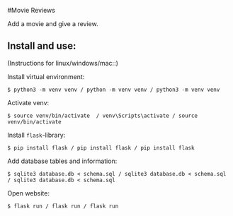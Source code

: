 #Movie Reviews

Add a movie and give a review.

## Install and use:
(Instructions for linux/windows/mac::)

Install virtual environment:
```
$ python3 -m venv venv / python -m venv venv / python3 -m venv venv
```

Activate venv:
```
$ source venv/bin/activate  / venv\Scripts\activate / source venv/bin/activate
```

Install `flask`-library:

```
$ pip install flask / pip install flask / pip install flask
```

Add database tables and information:

```
$ sqlite3 database.db < schema.sql / sqlite3 database.db < schema.sql / sqlite3 database.db < schema.sql
```

Open website:

```
$ flask run / flask run / flask run
```
